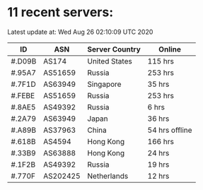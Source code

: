 # 11 recent servers:

Latest update at: Wed Aug 26 02:10:09 UTC 2020

| ID | ASN | Server Country | Online |
| -- | --- | -------------- | ------ |
| #.D09B | AS174 | United States | 115 hrs |
| #.95A7 | AS51659 | Russia | 253 hrs |
| #.7F1D | AS63949 | Singapore | 35 hrs |
| #.FEBE | AS51659 | Russia | 253 hrs |
| #.8AE5 | AS49392 | Russia | 6 hrs |
| #.2A79 | AS63949 | Japan | 36 hrs |
| #.A89B | AS37963 | China | 54 hrs offline |
| #.618B | AS4594 | Hong Kong | 166 hrs |
| #.33B9 | AS63888 | Hong Kong | 24 hrs |
| #.1F2B | AS49392 | Russia | 19 hrs |
| #.770F | AS202425 | Netherlands | 12 hrs |

